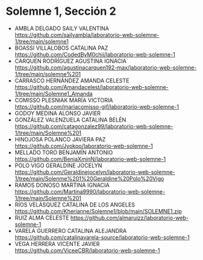 # Solemne 1, Sección 2
* AMBLA DELGADO SAILY VALENTINA https://github.com/sailyambla/laboratorio-web-solemne-1/tree/main/solemne1
* BOASSI VILLALOBOS CATALINA PAZ https://github.com/CodedByM0chii/laboratorio-web-solemne-1
* CARQUEN RODRÍGUEZ AGUSTINA IGNACIA https://github.com/agustinacarquen192-max/laboratorio-web-solemne-1/tree/main/solemne%201
* CARRASCO HERNÁNDEZ AMANDA CELESTE https://github.com/Amandacelest/laboratorio-web-solemne-1/tree/main/Solemne1_Amanda
* COMISSO PLESNIAK MARÍA VICTORIA https://github.com/mariacomisso-gif/laboratorio-web-solemne-1
* GODOY MEDINA ALONSO JAVIER
* GONZÁLEZ VALENZUELA CATALINA BELÉN https://github.com/catagonzalez99/laboratorio-web-solemne-1/tree/main/Solemne%201
* HINOJOSA POLANCO JAVIERA PAZ https://github.com/Jyokoo/laboratorio-web-solemne-1
* MELLADO TORO BENJAMÍN ANTONIO https://github.com/BenjaXminN/laboratorio-web-solemne-1
* POLO VIGO GERALDINE JOCELYN https://github.com/Geraldinejocelyn/laboratorio-web-solemne-1/tree/main/Solenme%201%20Geraldine%20Polo%20Vigo
* RAMOS DONOSO MARTINA IGNACIA https://github.com/Martina9990/laboratorio-web-solemne-1/tree/main/Solemne%201
* RÍOS VELÁSQUEZ CATALINA DE LOS ANGELES https://github.com/Kherianne/Solemne1/blob/main/SOLEMNE1.zip
* RUIZ ALMA CELESTE https://github.com/almaruizz/laboratorio-web-solemne-1
* VARELA GUERRERO CATALINA ALEJANDRA https://github.com/catalinavarela-source/laboratorio-web-solemne-1
* VEGA HERRERA VICENTE JAVIER https://github.com/ViceeCBR/laboratorio-web-solemne-1

